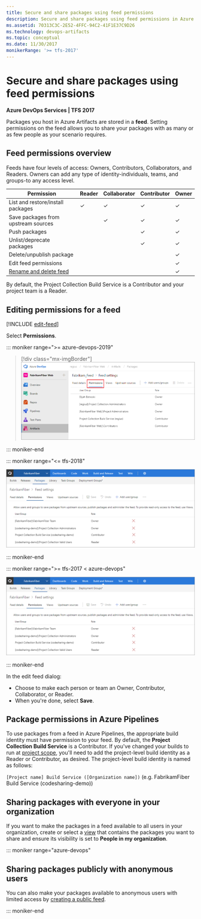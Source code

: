 ```yaml
---
title: Secure and share packages using feed permissions
description: Secure and share packages using feed permissions in Azure Artifacts in Azure DevOps Services or Team Foundation Server
ms.assetid: 70313C3C-2E52-4FFC-94C2-41F1E37C9D26
ms.technology: devops-artifacts
ms.topic: conceptual
ms.date: 11/30/2017
monikerRange: '>= tfs-2017'
---
```


# Secure and share packages using feed permissions

**Azure DevOps Services | TFS 2017**

Packages you host in Azure Artifacts are stored in a **feed**. Setting permissions on the feed allows you to share your packages with as many or as few people as your scenario requires.

## Feed permissions overview

Feeds have four levels of access: Owners, Contributors, Collaborators, and Readers. Owners can add any type of identity-individuals, teams, and groups-to any access level.

| Permission | Reader | Collaborator | Contributor | Owner |
| ---------- | ------ | ------------ | ----------- | ----- |
| List and restore/install packages             | &#x2713; | &#x2713; | &#x2713; | &#x2713; |
| Save packages from upstream sources           |          | &#x2713; | &#x2713; | &#x2713; |
| Push packages                                 |          |          | &#x2713; | &#x2713; |
| Unlist/deprecate packages                     |          |          | &#x2713; | &#x2713; |
| Delete/unpublish package                      |          |          |          | &#x2713; |
| Edit feed permissions                         |          |          |          | &#x2713; |
| [Rename and delete feed](edit-feed.md)        |          |          |          | &#x2713; |

By default, the Project Collection Build Service is a Contributor and your project team is a Reader.

<a name="edit-permissions"></a>

## Editing permissions for a feed

[!INCLUDE [edit-feed](../includes/edit-feed.md)]

Select **Permissions**.

::: moniker range=">= azure-devops-2019"

> [!div class="mx-imgBorder"] 
>![Editing a feed's permissions](media/editfeeddialog-azure-devops-newnav.png)

::: moniker-end

::: moniker range="<= tfs-2018"

![Editing a feed's permissions](media/editfeeddialog1.png)

::: moniker-end

::: moniker range=">= tfs-2017 < azure-devops"

![Editing a feed's permissions](media/editfeeddialog1.png)

::: moniker-end

In the edit feed dialog:

- Choose to make each person or team an Owner, Contributor, Collaborator, or Reader.
- When you're done, select **Save**.

<a name="common-identities"></a>

## Package permissions in Azure Pipelines

To use packages from a feed in Azure Pipelines, the appropriate build identity must have permission to your feed. By default, the **Project Collection Build Service** is a Contributor. If you've changed your builds to run at [project scope](../../pipelines/build/options.md#build-job-authorization-scope), you'll need to add the project-level build identity as a Reader or Contributor, as desired. The project-level build identity is named as follows:

`[Project name] Build Service ([Organization name])` (e.g. FabrikamFiber Build Service (codesharing-demo)) 

## Sharing packages with everyone in your organization

If you want to make the packages in a feed available to all users in your organization, create or select a [view](views.md) that contains the packages you want to share and ensure its visibility is set to **People in my organization**.

::: moniker range="azure-devops"

## Sharing packages publicly with anonymous users

You can also make your packages available to anonymous users with limited access by [creating a public feed](../tutorials/share-packages-publicly.md).

::: moniker-end
